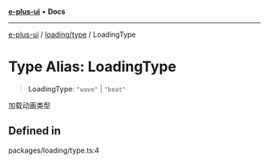 [**e-plus-ui**](../../../README.md) • **Docs**

***

[e-plus-ui](../../../modules.md) / [loading/type](../README.md) / LoadingType

# Type Alias: LoadingType

> **LoadingType**: `"wave"` \| `"beat"`

加载动画类型

## Defined in

packages/loading/type.ts:4
